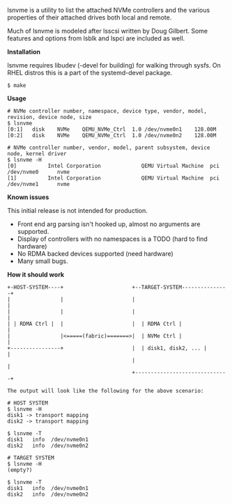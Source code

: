 lsnvme is a utility to list the attached NVMe controllers and the various
properties of their attached drives both local and remote.

Much of lsnvme is modeled after lsscsi written by Doug Gilbert.
Some features and options from lsblk and lspci are included as well.

**Installation**

lsnvme requires libudev (-devel for building) for walking through sysfs.
On RHEL distros this is a part of the systemd-devel package.

```
$ make
```

**Usage**

```
# NVMe controller number, namespace, device type, vendor, model, revision, device node, size
$ lsnvme
[0:1]	disk	NVMe	QEMU_NVMe_Ctrl	1.0	/dev/nvme0n1	128.00M
[0:2]	disk	NVMe	QEMU_NVMe_Ctrl	1.0	/dev/nvme0n2	128.00M

# NVMe controller number, vendor, model, parent subsystem, device node, kernel driver
$ lsnvme -H
[0]          Intel Corporation             QEMU Virtual Machine  pci          /dev/nvme0      nvme
[1]          Intel Corporation             QEMU Virtual Machine  pci          /dev/nvme1      nvme
```

**Known issues**

This initial release is not intended for production.

* Front end arg parsing isn't hooked up, almost no arguments are supported.
* Display of controllers with no namespaces is a TODO (hard to find hardware)
* No RDMA backed devices supported (need hardware)
* Many small bugs.

**How it should work**

```
+-HOST-SYSTEM----+                      +--TARGET-SYSTEM---------------+
|                |                      |                              |
|                |                      |                              |
| | RDMA Ctrl |  |                      |  | RDMA Ctrl |               |
|                |<=====(fabric)=======>|  | NVMe Ctrl |               |
+----------------+                      |  | disk1, disk2, ... |       |
                                        |                              |
                                        +------------------------------+

The output will look like the following for the above scenario:

# HOST SYSTEM
$ lsnvme -H
disk1 -> transport mapping
disk2 -> transport mapping

$ lsnvme -T
disk1   info  /dev/nvme0n1
disk2   info  /dev/nvme0n2

# TARGET SYSTEM
$ lsnvme -H
(empty?)

$ lsnvme -T
disk1   info  /dev/nvme0n1
disk2   info  /dev/nvme0n2

```
